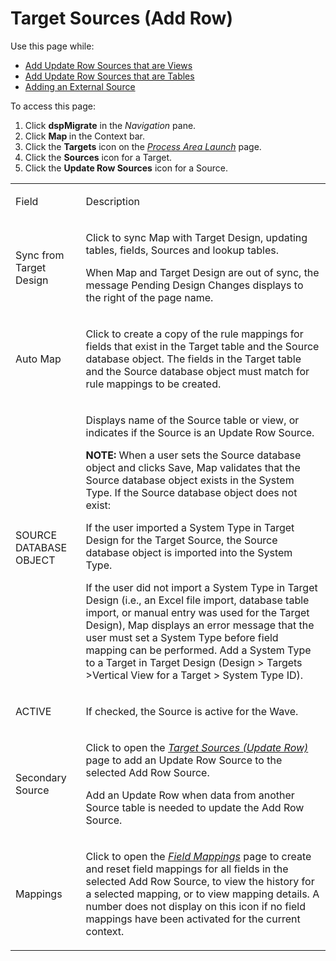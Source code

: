 # Target Sources (Add Row)

<div class="use">

Use this page while:

  - [Add Update Row Sources that are
    Views](../Use_Cases/Add_Update_Row_Sources.htm#Add_Update_Row_Sources_that_are_Views)
  - [Add Update Row Sources that are
    Tables](../Use_Cases/Add_Update_Row_Sources.htm#Add_Update_Row_Sources_that_are_Tables)
  - [Adding an External Source](../Use_Cases/Add_an_External_Source.htm)

</div>

To access this page:

1.  Click <span style="font-weight: bold;">dspMigrate</span> in the
    <span style="font-style: italic;">Navigation</span> pane.
2.  Click <span style="font-weight: bold;">Map </span>in the Context
    bar.
3.  Click the <span style="font-weight: bold;">Targets</span> icon on
    the *[Process Area Launch](Process_Area_Launch_map.htm)* page.
4.  Click the <span style="font-weight: bold;">Sources</span> icon for a
    Target.
5.  Click the <span style="font-weight: bold;">Update Row Sources</span>
    icon for a Source.

<table>
<tbody>
<tr class="odd">
<td><p>Field</p></td>
<td><p>Description</p></td>
</tr>
<tr class="even">
<td><p>Sync from Target Design</p></td>
<td><p>Click to sync Map with Target Design, updating tables, fields, Sources and lookup tables.</p>
<p>When Map and Target Design are out of sync, the message Pending Design Changes displays to the right of the page name.</p></td>
</tr>
<tr class="odd">
<td><p>Auto Map</p></td>
<td><p>Click to create a copy of the rule mappings for fields that exist in the Target table and the Source database object. The fields in the Target table and the Source database object must match for rule mappings to be created.</p></td>
</tr>
<tr class="even">
<td><p>SOURCE DATABASE OBJECT</p></td>
<td><p>Displays name of the Source table or view, or indicates if the Source is an Update Row Source.</p>
<p><strong>NOTE:</strong> When a user sets the Source database object and clicks Save, Map validates that the Source database object exists in the System Type. If the Source database object does not exist:</p>
<p>If the user imported a System Type in Target Design for the Target Source, the Source database object is imported into the System Type.</p>
<p>If the user did not import a System Type in Target Design (i.e., an Excel file import, database table import, or manual entry was used for the Target Design), Map displays an error message that the user must set a System Type before field mapping can be performed. Add a System Type to a Target in Target Design (Design &gt; Targets &gt;Vertical View for a Target &gt; System Type ID).</p></td>
</tr>
<tr class="odd">
<td><p>ACTIVE</p></td>
<td><p>If checked, the Source is active for the Wave.</p></td>
</tr>
<tr class="even">
<td><p>Secondary Source</p></td>
<td><p>Click to open the <em><a href="Target_Sources_Update_Row.htm">Target Sources (Update Row)</a></em> page to add an Update Row Source to the selected Add Row Source.</p>
<p>Add an Update Row when data from another Source table is needed to update the Add Row Source.</p></td>
</tr>
<tr class="odd">
<td><p>Mappings</p></td>
<td><p>Click to open the <em><a href="Field_Mappings_H.htm">Field Mappings</a></em> page to create and reset field mappings for all fields in the selected Add Row Source, to view the history for a selected mapping, or to view mapping details. A number does not display on this icon if no field mappings have been activated for the current context.</p></td>
</tr>
</tbody>
</table>
